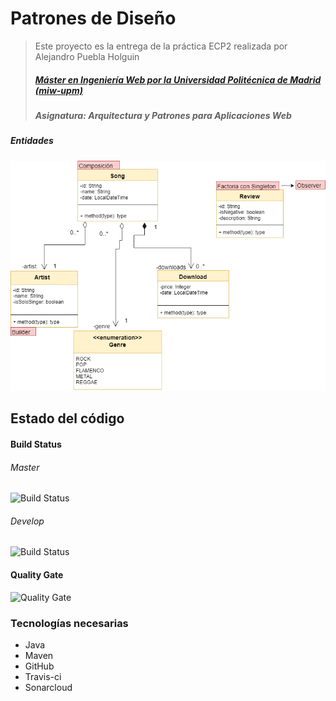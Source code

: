 # Patrones de Diseño
> Este proyecto es la entrega de la práctica ECP2 realizada por Alejandro Puebla Holguin
> ##### [Máster en Ingeniería Web por la Universidad Politécnica de Madrid (miw-upm)](http://miw.etsisi.upm.es)
> ##### Asignatura: *Arquitectura y Patrones para Aplicaciones Web*

##### Entidades

![Mis entidades](https://github.com/alexph9/APAW.ECP2.Alejandro.Puebla/blob/master/docs/Entities.png)

## Estado del código

#### Build Status
###### Master
![Build Status](https://travis-ci.org/alexph9/APAW.ECP2.Alejandro.Puebla.svg?branch=master) 
###### Develop
![Build Status](https://travis-ci.org/alexph9/APAW.ECP2.Alejandro.Puebla.svg?branch=develop) 

#### Quality Gate
![Quality Gate](https://sonarcloud.io/api/project_badges/measure?project=es.upm.miw%3AAPAW.ECP1.Alejandro.Puebla&metric=alert_status)

### Tecnologías necesarias
* Java
* Maven
* GitHub
* Travis-ci
* Sonarcloud
